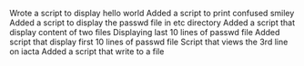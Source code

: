 Wrote a script to display hello world
Added a script to print confused smiley
Added a script to display the passwd file in etc directory
Added a script that display content of two files 
Displaying last 10 lines of  passwd file
Added script that display first 10 lines of passwd file
Script that views the 3rd line on iacta 
Added a script that write to a file

